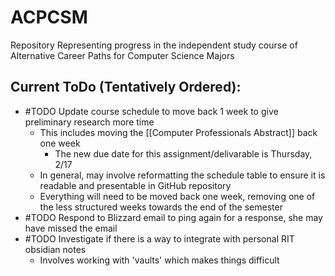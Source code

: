 # ACPCSM
Repository Representing progress in the independent study course of Alternative Career Paths for Computer Science Majors

## Current ToDo (Tentatively Ordered):
- #TODO Update course schedule to move back 1 week to give preliminary research more time
	- This includes moving the [[Computer Professionals Abstract]] back one week
		- The new due date for this assignment/delivarable is Thursday, 2/17
	- In general, may involve reformatting the schedule table to ensure it is readable and presentable in GitHub repository
	- Everything will need to be moved back one week, removing one of the less structured weeks towards the end of the semester
- #TODO Respond to Blizzard email to ping again for a response, she may have missed the email
- #TODO Investigate if there is a way to integrate with personal RIT obsidian notes
	- Involves working with 'vaults' which makes things difficult